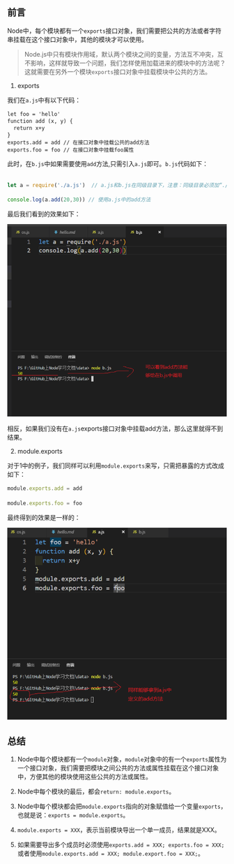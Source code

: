## 前言

Node中，每个模块都有一个`exports`接口对象，我们需要把公共的方法或者字符串挂载在这个接口对象中，其他的模块才可以使用。
> Node.js中只有模块作用域，默认两个模块之间的变量，方法互不冲突，互不影响，这样就导致一个问题，我们怎样使用加载进来的模块中的方法呢？这就需要在另外一个模块`exports`接口对象中挂载模块中公共的方法。

1. exports

我们在`a.js`中有以下代码：

```
let foo = 'hello'
function add (x, y) {
  return x+y
}
exports.add = add // 在接口对象中挂载公共的add方法
exports.foo = foo // 在接口对象中挂载foo属性
```
此时，在`b.js`中如果需要使用`add`方法,只需引入`a.js`即可。`b.js`代码如下：
```javascript

let a = require('./a.js')  // a.js和b.js在同级目录下，注意：同级目录必须加“./”

console.log(a.add(20,30)) // 使用a.js中的add方法
```

最后我们看到的效果如下：

![node演示](../node学习图片资源/09.png)

相反，如果我们没有在`a.js`exports接口对象中挂载add方法，那么这里就得不到结果。

2. module.exports

对于1中的例子，我们同样可以利用`module.exports`来写，只需把暴露的方式改成如下：
```javascript
module.exports.add = add  

module.exports.foo = foo
```

最终得到的效果是一样的：

![node演示](../node学习图片资源/10.png)

## 总结

1. Node中每个模块都有一个`module`对象，`module`对象中的有一个`exports`属性为一个接口对象，我们需要把模块之间公共的方法或属性挂载在这个接口对象中，方便其他的模块使用这些公共的方法或属性。

2. Node中每个模块的最后，都会`return: module.exports`。

3. Node中每个模块都会把`module.exports`指向的对象赋值给一个变量`exports`，也就是说：`exports = module.exports`。

4. `module.exports = XXX`，表示当前模块导出一个单一成员，结果就是XXX。

5. 如果需要导出多个成员时必须使用`exports.add = XXX; exports.foo = XXX;`或者使用`module.exports.add = XXX; module.export.foo = XXX;`。